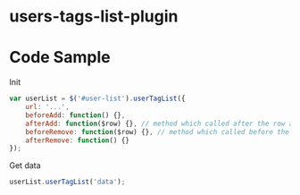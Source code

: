 # users-tags-list-plugin

# Code Sample

Init
    
```javascript
var userList = $('#user-list').userTagList({
    url: '...',
    beforeAdd: function() {},
    afterAdd: function($row) {}, // method which called after the row added
    beforeRemove: function($row) {}, // method which called before the element going to be removed
    afterRemove: function() {}
});
```
    
Get data

```javascript
userList.userTagList('data');
```